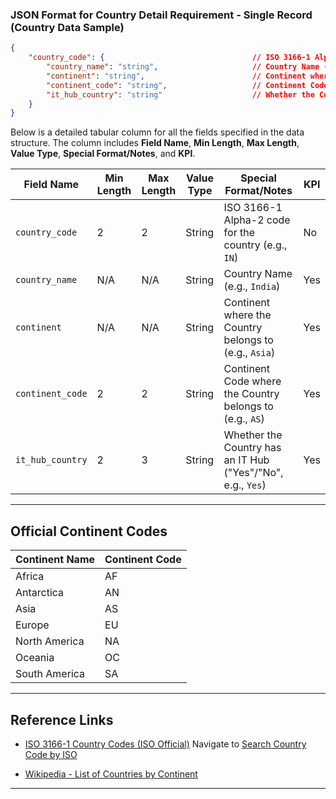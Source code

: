 ### JSON Format for Country Detail Requirement - Single Record (Country Data Sample)

```json
{
    "country_code": {                                 // ISO 3166-1 Alpha-2 code for the country (e.g., "IN")
        "country_name": "string",                     // Country Name (e.g., "India")
        "continent": "string",                        // Continent where the Country belongs to (e.g., "Asia")
        "continent_code": "string",                   // Continent Code where the Country belongs to (e.g., "AS")
        "it_hub_country": "string"                    // Whether the Country has an IT Hub ("Yes"/"No", e.g., "Yes")
    }
}
```
Below is a detailed tabular column for all the fields specified in the data structure. The column includes **Field Name**, **Min Length**, **Max Length**, **Value Type**, **Special Format/Notes**, and **KPI**. 

| **Field Name**                    | **Min Length** | **Max Length** | **Value Type**      | **Special Format/Notes**                                                                                    | **KPI** |
|-----------------------------------|----------------|----------------|---------------------|-------------------------------------------------------------------------------------------------------------|---------|
| `country_code`                    | 2              | 2              | String              | ISO 3166-1 Alpha-2 code for the country (e.g., `IN`)                                                        | No      |
| `country_name`                    | N/A            | N/A            | String              | Country Name (e.g., `India`)                                                                                | Yes     |
| `continent`                       | N/A            | N/A            | String              | Continent where the Country belongs to (e.g., `Asia`)                                                       | Yes     |
| `continent_code`                  | 2              | 2              | String              | Continent Code where the Country belongs to (e.g., `AS`)                                                    | Yes     |
| `it_hub_country`                  | 2              | 3              | String              | Whether the Country has an IT Hub ("Yes"/"No", e.g., `Yes`)                                                 | Yes     |
---

## Official Continent Codes  
| Continent Name      | Continent Code |
|---------------------|---------------|
| Africa             | AF            |
| Antarctica         | AN            |
| Asia              | AS            |
| Europe            | EU            |
| North America     | NA            |
| Oceania           | OC            |
| South America     | SA            |

---

## Reference Links  
- [ISO 3166-1 Country Codes (ISO Official)](https://www.iso.org/iso-3166-country-codes.html)  Navigate to [Search Country Code by ISO](https://www.iso.org/obp/ui/#search)
<!-- - [Geonames Country Info](http://www.geonames.org/countries/)  -->
- [Wikipedia - List of Countries by Continent](https://en.wikipedia.org/wiki/List_of_countries_by_continent)  
<!-- - [ISO 3166-1 Continent Codes](https://www.iso.org/obp/ui/#iso:code:3166:AF)  -->
<!-- from [Geonames](http://www.geonames.org/countries/) or [Country Codes Dataset (GitHub)](https://github.com/datasets/country-codes) -->

---
